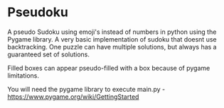 # Pseudoku
A pseudo Sudoku using emoji's instead of numbers in python using the Pygame library. A very basic implementation of sudoku that doesnt use backtracking. One puzzle can have multiple solutions, but always has a guaranteed set of solutions.

Filled boxes can appear pseudo-filled with a box because of pygame limitations.

You will need the pygame library to execute main.py - https://www.pygame.org/wiki/GettingStarted


